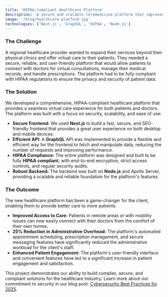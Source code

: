 ```yaml
---
title: 'HIPAA-Compliant Healthcare Platform'
description: 'A secure and scalable telemedicine platform that improved patient access to care and reduced administrative overhead by 25%.'
image: '/blog/healthcare-platform.jpg'
technologies: ['Next.js', 'GraphQL', 'HIPAA', 'Node.js']
---
```


### The Challenge

A regional healthcare provider wanted to expand their services beyond their physical clinics and offer virtual care to their patients. They needed a secure, reliable, and user-friendly platform that would allow patients to connect with doctors for virtual consultations, manage their medical records, and handle prescriptions. The platform had to be fully compliant with HIPAA regulations to ensure the privacy and security of patient data.

### The Solution

We developed a comprehensive, HIPAA-compliant healthcare platform that provides a seamless virtual care experience for both patients and doctors. The platform was built with a focus on security, scalability, and ease of use:

-   **Secure Frontend:** We used **Next.js** to build a fast, secure, and SEO-friendly frontend that provides a great user experience on both desktop and mobile devices.
-   **Efficient API:** A **GraphQL** API was implemented to provide a flexible and efficient way for the frontend to fetch and manipulate data, reducing the number of requests and improving performance.
-   **HIPAA Compliance:** The entire platform was designed and built to be fully **HIPAA compliant**, with end-to-end encryption, strict access controls, and regular security audits.
-   **Robust Backend:** The backend was built on **Node.js** and Apollo Server, providing a scalable and reliable foundation for the platform's features.

### The Outcome

The new healthcare platform has been a game-changer for the client, enabling them to provide better care to more patients:

-   **Improved Access to Care:** Patients in remote areas or with mobility issues can now easily connect with their doctors from the comfort of their own homes.
-   **25% Reduction in Administrative Overhead:** The platform's automated appointment scheduling, prescription management, and secure messaging features have significantly reduced the administrative workload for the client's staff.
-   **Enhanced Patient Engagement:** The platform's user-friendly interface and convenient features have led to a significant increase in patient engagement and satisfaction.

This project demonstrates our ability to build complex, secure, and compliant solutions for the healthcare industry. Learn more about our commitment to security in our blog post: [Cybersecurity Best Practices for 2025](/blog/cybersecurity-best-practices-for-2025).
